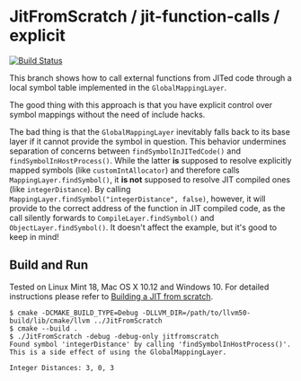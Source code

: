 # JitFromScratch / jit-function-calls / explicit

[![Build Status](https://travis-ci.org/weliveindetail/JitFromScratch.svg?branch=llvm50/jit-function-calls/explicit)](https://travis-ci.org/weliveindetail/JitFromScratch)

This branch shows how to call external functions from JITed code through a local symbol table implemented in the `GlobalMappingLayer`. 

The good thing with this approach is that you have explicit control over symbol mappings without the need of include hacks.

The bad thing is that the `GlobalMappingLayer` inevitably falls back to its base layer if it cannot provide the symbol in question. This behavior undermines separation of concerns between `findSymbolInJITedCode()` and `findSymbolInHostProcess()`. While the latter **is** supposed to resolve explicitly mapped symbols (like `customIntAllocator`) and therefore calls `MappingLayer.findSymbol()`, it **is not** supposed to resolve JIT compiled ones (like `integerDistance`). By calling `MappingLayer.findSymbol("integerDistance", false)`, however, it will provide to the correct address of the function in JIT compiled code, as the call silently forwards to `CompileLayer.findSymbol()` and `ObjectLayer.findSymbol()`. It doesn't affect the example, but it's good to keep in mind!
## Build and Run

Tested on Linux Mint 18, Mac OS X 10.12 and Windows 10. For detailed instructions please refer to [Building a JIT from scratch](https://weliveindetail.github.io/blog/post/2017/07/18/building-a-jit-from-scratch.html).

```
$ cmake -DCMAKE_BUILD_TYPE=Debug -DLLVM_DIR=/path/to/llvm50-build/lib/cmake/llvm ../JitFromScratch
$ cmake --build .
$ ./JitFromScratch -debug -debug-only jitfromscratch
Found symbol 'integerDistance' by calling 'findSymbolInHostProcess()'.
This is a side effect of using the GlobalMappingLayer.

Integer Distances: 3, 0, 3
```
